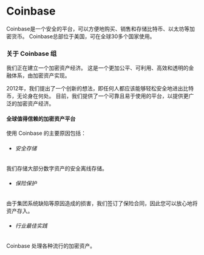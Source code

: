 # 

# Coinbase

Coinbase是一个安全的平台，可以方便地购买、销售和存储比特币、以太坊等加密货币。 Coinbase总部位于美国，可在全球30多个国家使用。 

### 关于 Coinbase 组

我们正在建立一个加密资产经济。 这是一个更加公平、可利用、高效和透明的金融体系，由加密资产实现。

2012年，我们提出了一个创新的想法，即任何人都应该能够轻松安全地进出比特币，无论身在何处。 目前，我们提供了一个可靠且易于使用的平台，以提供更广泛的加密资产经济。

#### 全球值得信赖的加密资产平台

使用 Coinbase 的主要原因包括：

- ###### 安全存储

我们存储大部分数字资产的安全离线存储。

- ###### 保险保护

由于集团系统缺陷等原因造成的损害，我们签订了保险合同，因此您可以放心地将资产存入。

- ###### 行业最佳实践

Coinbase 处理各种流行的加密资产。

